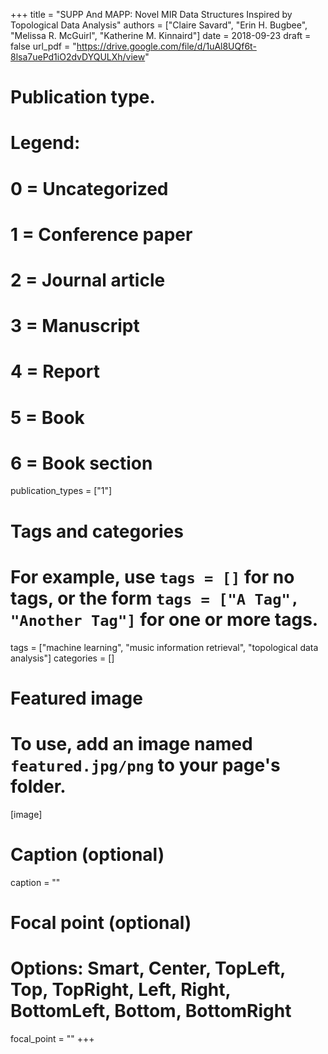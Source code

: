 +++
title = "SUPP And MAPP: Novel MIR Data Structures Inspired by Topological Data Analysis"
authors = ["Claire Savard", "Erin H. Bugbee", "Melissa R. McGuirl", "Katherine M. Kinnaird"]
date = 2018-09-23
draft = false
url_pdf = "https://drive.google.com/file/d/1uAl8UQf6t-8lsa7uePd1iO2dvDYQULXh/view"

  
# Publication type.
# Legend:
# 0 = Uncategorized
# 1 = Conference paper
# 2 = Journal article
# 3 = Manuscript
# 4 = Report
# 5 = Book
# 6 = Book section
publication_types = ["1"]
  

# Tags and categories
# For example, use `tags = []` for no tags, or the form `tags = ["A Tag", "Another Tag"]` for one or more tags.
tags = ["machine learning", "music information retrieval", "topological data analysis"]
categories = []

# Featured image
# To use, add an image named `featured.jpg/png` to your page's folder. 
[image]
  # Caption (optional)
  caption = ""

  # Focal point (optional)
  # Options: Smart, Center, TopLeft, Top, TopRight, Left, Right, BottomLeft, Bottom, BottomRight
  focal_point = ""
+++
